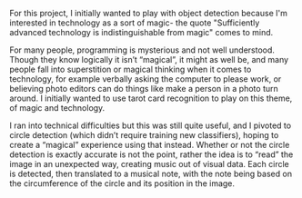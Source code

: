 For this project, I initially wanted to play with object detection because I'm interested in technology as a sort of magic- the quote "Sufficiently advanced technology is indistinguishable from magic" comes to mind.

For many people, programming is mysterious and not well understood. Though they know logically it isn’t “magical”, it might as well be, and many people fall into superstition or magical thinking when it comes to technology, for example verbally asking the computer to please work, or believing photo editors can do things like make a person in a photo turn around. I initially wanted to use tarot card recognition to play on this theme, of magic and technology.

I ran into technical difficulties but this was still quite useful, and I pivoted to circle detection (which didn’t require training new classifiers), hoping to create a “magical” experience using that instead. Whether or not the circle detection is exactly accurate is not the point, rather the idea is to “read” the image in an unexpected way, creating music out of visual data. Each circle is detected, then translated to a musical note, with the note being based on the circumference of the circle and its position in the image.
